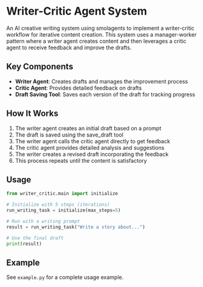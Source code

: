 # Writer-Critic Agent System

An AI creative writing system using smolagents to implement a writer-critic workflow for iterative content creation. This system uses a manager-worker pattern where a writer agent creates content and then leverages a critic agent to receive feedback and improve the drafts.

## Key Components

- **Writer Agent**: Creates drafts and manages the improvement process
- **Critic Agent**: Provides detailed feedback on drafts
- **Draft Saving Tool**: Saves each version of the draft for tracking progress

## How It Works

1. The writer agent creates an initial draft based on a prompt
2. The draft is saved using the save_draft tool
3. The writer agent calls the critic agent directly to get feedback
4. The critic agent provides detailed analysis and suggestions
5. The writer creates a revised draft incorporating the feedback
6. This process repeats until the content is satisfactory

## Usage

```python
from writer_critic.main import initialize

# Initialize with 5 steps (iterations)
run_writing_task = initialize(max_steps=5)

# Run with a writing prompt
result = run_writing_task("Write a story about...")

# Use the final draft
print(result)
```

## Example

See `example.py` for a complete usage example. 